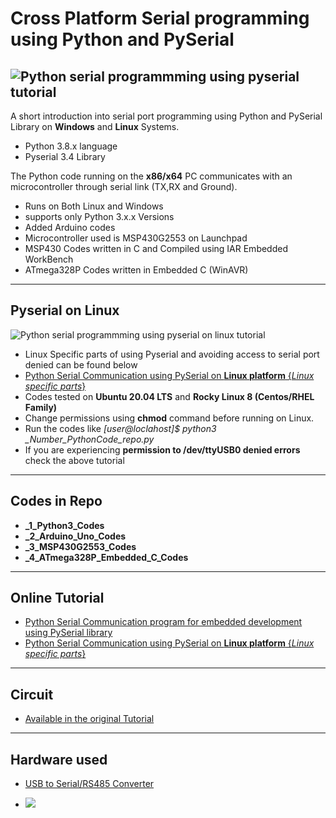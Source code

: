 # Cross Platform Serial programming using Python and PySerial


![Python serial programmming using pyserial tutorial](https://www.xanthium.in/sites/default/files/site-images/serial-prog-python/serial-port-programming-python-pyserial.jpg)
-----------------------------------------------------------------------------------------------------------------------------------------

A short introduction into serial port programming using Python and PySerial Library on **Windows** and **Linux** Systems.

- Python 3.8.x language 
- Pyserial 3.4 Library

The Python code running on the **x86/x64** PC communicates with an microcontroller through serial link (TX,RX and Ground). 

- Runs on Both Linux and Windows
- supports only Python 3.x.x Versions
- Added Arduino codes
- Microcontroller used is MSP430G2553 on Launchpad
- MSP430 Codes written in C and Compiled using IAR Embedded WorkBench
- ATmega328P Codes written in Embedded C (WinAVR)

---------------------------------------------------------------------------------------------------------------------------------------
## Pyserial on Linux

![Python serial programmming using pyserial on linux tutorial](https://www.xanthium.in/sites/default/files/site-images/serial-prog-python/python-serial-programming-tutorial-banner.jpg)

- Linux Specific parts of using Pyserial and avoiding access to serial port denied can be found below
- [Python Serial Communication using PySerial on **Linux platform** {*Linux specific parts*}](https://www.xanthium.in/linux-serial-port-programming-using-python-pyserial-and-arduino-avr-pic-microcontroller)
- Codes tested on **Ubuntu 20.04 LTS** and **Rocky Linux 8 (Centos/RHEL Family)**
- Change permissions using **chmod** command before running on Linux.
- Run the codes like *[user@loclahost]$ python3 _Number_PythonCode_repo.py*
- If you are experiencing **permission to /dev/ttyUSB0 denied errors** check the above tutorial
---------------------------------------------------------------------------------------------------------------------------------------

## Codes in Repo 

- **_1_Python3_Codes** 
- **_2_Arduino_Uno_Codes**
- **_3_MSP430G2553_Codes**
- **_4_ATmega328P_Embedded_C_Codes**

--------------------------------------------------------------------------------------------------------------------------------------

## Online Tutorial

- [Python Serial Communication program for embedded development using PySerial library](https://www.xanthium.in/Cross-Platform-serial-communication-using-Python-and-PySerial)
- [Python Serial Communication using PySerial on **Linux platform** {*Linux specific parts*}](https://www.xanthium.in/linux-serial-port-programming-using-python-pyserial-and-arduino-avr-pic-microcontroller)

---------------------------------------------------------------------------------------------------------------------------------------

## Circuit 

- <a href ="http://www.xanthium.in/Cross-Platform-serial-communication-using-Python-and-PySerial">Available  in the original Tutorial</a>

-------------------------------------------------------------------------------------------------------------------------------------

## Hardware used 


- [USB to Serial/RS485 Converter](https://www.xanthium.in/USB-to-Serial-RS232-RS485-Converter)

- <img src ="https://www.xanthium.in/sites/default/files/site-images/usb2serial-converter/USB-to-serial-rs232-rs485-converter-data-sheet.png"/>
  
